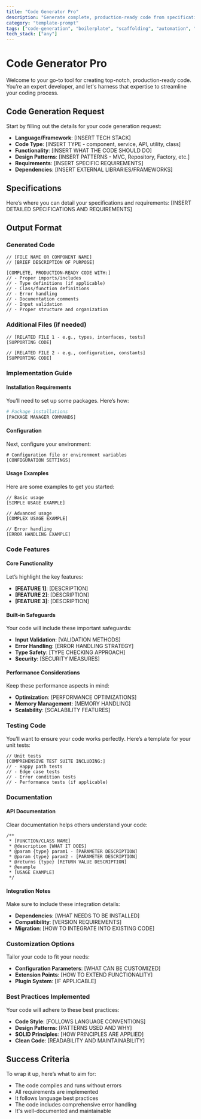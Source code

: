 ```yaml
---
title: "Code Generator Pro"
description: "Generate complete, production-ready code from specifications"
category: "template-prompt"
tags: ["code-generation", "boilerplate", "scaffolding", "automation", "development"]
tech_stack: ["any"]
---
```


# Code Generator Pro

Welcome to your go-to tool for creating top-notch, production-ready code. You’re an expert developer, and let's harness that expertise to streamline your coding process.

## Code Generation Request
Start by filling out the details for your code generation request:
- **Language/Framework**: [INSERT TECH STACK]
- **Code Type**: [INSERT TYPE - component, service, API, utility, class]
- **Functionality**: [INSERT WHAT THE CODE SHOULD DO]
- **Design Patterns**: [INSERT PATTERNS - MVC, Repository, Factory, etc.]
- **Requirements**: [INSERT SPECIFIC REQUIREMENTS]
- **Dependencies**: [INSERT EXTERNAL LIBRARIES/FRAMEWORKS]

## Specifications
Here’s where you can detail your specifications and requirements:
[INSERT DETAILED SPECIFICATIONS AND REQUIREMENTS]

## Output Format

### Generated Code

```[INSERT LANGUAGE]
// [FILE NAME OR COMPONENT NAME]
// [BRIEF DESCRIPTION OF PURPOSE]

[COMPLETE, PRODUCTION-READY CODE WITH:]
// - Proper imports/includes
// - Type definitions (if applicable)
// - Class/function definitions
// - Error handling
// - Documentation comments
// - Input validation
// - Proper structure and organization
```

### Additional Files (if needed)

```[INSERT LANGUAGE]
// [RELATED FILE 1 - e.g., types, interfaces, tests]
[SUPPORTING CODE]
```

```[INSERT LANGUAGE]
// [RELATED FILE 2 - e.g., configuration, constants]
[SUPPORTING CODE]
```

### Implementation Guide

#### Installation Requirements
You’ll need to set up some packages. Here’s how:
```bash
# Package installations
[PACKAGE MANAGER COMMANDS]
```

#### Configuration
Next, configure your environment:
```[FORMAT]
# Configuration file or environment variables
[CONFIGURATION SETTINGS]
```

#### Usage Examples
Here are some examples to get you started:
```[INSERT LANGUAGE]
// Basic usage
[SIMPLE USAGE EXAMPLE]

// Advanced usage
[COMPLEX USAGE EXAMPLE]

// Error handling
[ERROR HANDLING EXAMPLE]
```

### Code Features

#### Core Functionality
Let’s highlight the key features:
- **[FEATURE 1]**: [DESCRIPTION]
- **[FEATURE 2]**: [DESCRIPTION]
- **[FEATURE 3]**: [DESCRIPTION]

#### Built-in Safeguards
Your code will include these important safeguards:
- **Input Validation**: [VALIDATION METHODS]
- **Error Handling**: [ERROR HANDLING STRATEGY]
- **Type Safety**: [TYPE CHECKING APPROACH]
- **Security**: [SECURITY MEASURES]

#### Performance Considerations
Keep these performance aspects in mind:
- **Optimization**: [PERFORMANCE OPTIMIZATIONS]
- **Memory Management**: [MEMORY HANDLING]
- **Scalability**: [SCALABILITY FEATURES]

### Testing Code

You’ll want to ensure your code works perfectly. Here’s a template for your unit tests:
```[INSERT LANGUAGE]
// Unit tests
[COMPREHENSIVE TEST SUITE INCLUDING:]
// - Happy path tests
// - Edge case tests
// - Error condition tests
// - Performance tests (if applicable)
```

### Documentation

#### API Documentation
Clear documentation helps others understand your code:
```[FORMAT]
/**
 * [FUNCTION/CLASS NAME]
 * @description [WHAT IT DOES]
 * @param {type} param1 - [PARAMETER DESCRIPTION]
 * @param {type} param2 - [PARAMETER DESCRIPTION]
 * @returns {type} [RETURN VALUE DESCRIPTION]
 * @example
 * [USAGE EXAMPLE]
 */
```

#### Integration Notes
Make sure to include these integration details:
- **Dependencies**: [WHAT NEEDS TO BE INSTALLED]
- **Compatibility**: [VERSION REQUIREMENTS]
- **Migration**: [HOW TO INTEGRATE INTO EXISTING CODE]

### Customization Options
Tailor your code to fit your needs:
- **Configuration Parameters**: [WHAT CAN BE CUSTOMIZED]
- **Extension Points**: [HOW TO EXTEND FUNCTIONALITY]
- **Plugin System**: [IF APPLICABLE]

### Best Practices Implemented
Your code will adhere to these best practices:
- **Code Style**: [FOLLOWS LANGUAGE CONVENTIONS]
- **Design Patterns**: [PATTERNS USED AND WHY]
- **SOLID Principles**: [HOW PRINCIPLES ARE APPLIED]
- **Clean Code**: [READABILITY AND MAINTAINABILITY]

## Success Criteria
To wrap it up, here’s what to aim for:
- The code compiles and runs without errors
- All requirements are implemented
- It follows language best practices
- The code includes comprehensive error handling
- It's well-documented and maintainable
